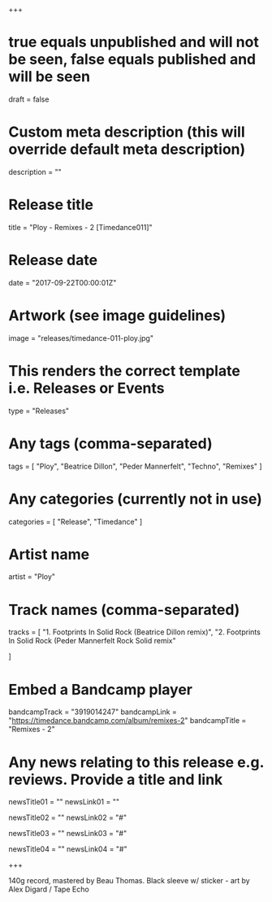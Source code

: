 +++

# true equals unpublished and will not be seen, false equals published and will be seen
draft = false

# Custom meta description (this will override default meta description)
description = ""

# Release title
title = "Ploy - Remixes - 2 [Timedance011]"

# Release date
date = "2017-09-22T00:00:01Z"

# Artwork (see image guidelines)
image = "releases/timedance-011-ploy.jpg"

# This renders the correct template i.e. Releases or Events
type = "Releases"

# Any tags (comma-separated)
tags = [ 
	"Ploy",
	"Beatrice Dillon",
	"Peder Mannerfelt", 
	"Techno",
	"Remixes"
]

# Any categories (currently not in use)
categories = [ 
	"Release", 
	"Timedance" 
]

# Artist name
artist = "Ploy"

# Track names (comma-separated)
tracks = [
	"1. Footprints In Solid Rock (Beatrice Dillon remix)",
	"2. Footprints In Solid Rock (Peder Mannerfelt Rock Solid remix"
	
]

# Embed a Bandcamp player
bandcampTrack = "3919014247"
bandcampLink = "https://timedance.bandcamp.com/album/remixes-2"
bandcampTitle = "Remixes - 2"

# Any news relating to this release e.g. reviews. Provide a title and link
newsTitle01 = ""
newsLink01 = ""

newsTitle02 = ""
newsLink02 = "#"

newsTitle03 = ""
newsLink03 = "#"

newsTitle04 = ""
newsLink04 = "#"

+++

<!-- Provide a summary/statement below -->
140g record, mastered by Beau Thomas. Black sleeve w/ sticker - art by Alex Digard / Tape Echo 
